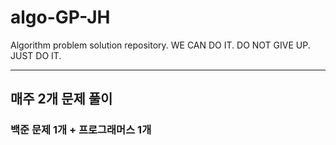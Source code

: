 # algo-GP-JH
Algorithm problem solution repository. 
WE CAN DO IT. 
DO NOT GIVE UP. 
JUST DO IT.



---------------------------------------------
## 매주 2개 문제 풀이
### 백준 문제 1개 + 프로그래머스 1개

